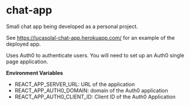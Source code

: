 # chat-app
Small chat app being developed as a personal project.

See https://lucasolal-chat-app.herokuapp.com/ for an example of the deployed app.

Uses Auth0 to authenticate users. You will need to set up an Auth0 single page application.

**Environment Variables**

  * REACT_APP_SERVER_URL: URL of the application
  * REACT_APP_AUTH0_DOMAIN: domain of the Auth0 application
  * REACT_APP_AUTH0_CLIENT_ID: Client ID of the Auth0 Application


